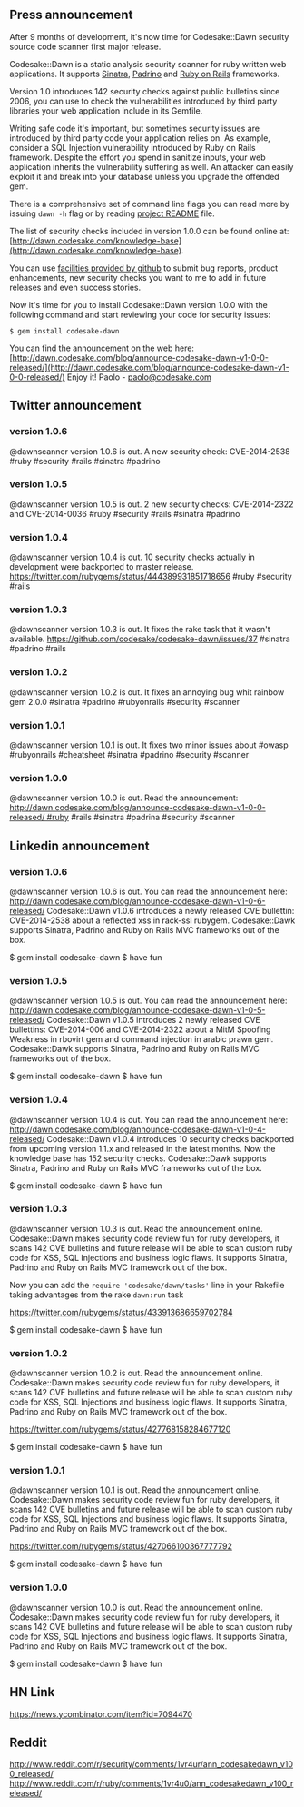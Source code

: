 
## Press announcement

After 9 months of development, it's now time for Codesake::Dawn security source
code scanner first major release.

Codesake::Dawn is a static analysis security scanner for ruby written web applications.
It supports [Sinatra](http://www.sinatrarb.com),
[Padrino](http://www.padrinorb.com) and [Ruby on Rails](http://rubyonrails.org)
frameworks. 

Version 1.0 introduces 142 security checks against public bulletins since 2006,
you can use to check the vulnerabilities introduced by third party libraries
your web application include in its Gemfile.

Writing safe code it's important, but sometimes security issues are introduced
by third party code your application relies on. As example, consider a SQL
Injection vulnerability introduced by Ruby on Rails framework. Despite the
effort you spend in sanitize inputs, your web application inherits the
vulnerability suffering as well. An attacker can easily exploit it and break
into your database unless you upgrade the offended gem.

There is a comprehensive set of command line flags you can read more by issuing
```dawn -h``` flag or by reading [project README](https://github.com/codesake/codesake-dawn/raw/master/README.md) file.

The list of security checks included in version 1.0.0 can be found online at:
[http://dawn.codesake.com/knowledge-base](http://dawn.codesake.com/knowledge-base).

You can use [facilities provided by
github](https://github.com/codesake/codesake-dawn/issues) to submit bug
reports, product enhancements, new security checks you want to me to add in
future releases and even success stories.

Now it's time for you to install Codesake::Dawn version 1.0.0 with the
following command and start reviewing your code for security issues:

``` 
$ gem install codesake-dawn
```

You can find the announcement on the web here: [http://dawn.codesake.com/blog/announce-codesake-dawn-v1-0-0-released/](http://dawn.codesake.com/blog/announce-codesake-dawn-v1-0-0-released/)
Enjoy it!
Paolo - paolo@codesake.com

## Twitter announcement

### version 1.0.6

@dawnscanner version 1.0.6 is out. A new security check: CVE-2014-2538 #ruby #security #rails #sinatra #padrino

### version 1.0.5

@dawnscanner version 1.0.5 is out. 2 new security checks: CVE-2014-2322 and CVE-2014-0036 #ruby #security #rails #sinatra #padrino

### version 1.0.4

@dawnscanner version 1.0.4 is out. 10 security checks actually in development were backported to master release. https://twitter.com/rubygems/status/444389931851718656 #ruby #security #rails

### version 1.0.3

@dawnscanner version 1.0.3 is out. It fixes the rake task that it wasn't available. https://github.com/codesake/codesake-dawn/issues/37 #sinatra #padrino #rails

### version 1.0.2

@dawnscanner version 1.0.2 is out. It fixes an annoying bug whit rainbow gem 2.0.0 #sinatra #padrino #rubyonrails #security #scanner 

### version 1.0.1

@dawnscanner version 1.0.1 is out. It fixes two minor issues about #owasp #rubyonrails #cheatsheet #sinatra #padrino #security #scanner 

### version 1.0.0
@dawnscanner version 1.0.0 is out. Read the announcement: http://dawn.codesake.com/blog/announce-codesake-dawn-v1-0-0-released/ #ruby #rails #sinatra #padrina #security #scanner


## Linkedin announcement 

### version 1.0.6

@dawnscanner version 1.0.6 is out. You can read the announcement here: http://dawn.codesake.com/blog/announce-codesake-dawn-v1-0-6-released/
Codesake::Dawn v1.0.6 introduces a newly released CVE bullettin: CVE-2014-2538 about a reflected xss in rack-ssl rubygem. Codesake::Dawk supports Sinatra, Padrino and Ruby on Rails MVC frameworks out of the box.

$ gem install codesake-dawn 
$ have fun

### version 1.0.5

@dawnscanner version 1.0.5 is out. You can read the announcement here: http://dawn.codesake.com/blog/announce-codesake-dawn-v1-0-5-released/
Codesake::Dawn v1.0.5 introduces 2 newly released CVE bullettins: CVE-2014-006 and CVE-2014-2322 about a MitM Spoofing Weakness in rbovirt gem and command injection in arabic prawn gem. Codesake::Dawk supports Sinatra, Padrino and Ruby on Rails MVC frameworks out of the box.

$ gem install codesake-dawn 
$ have fun

### version 1.0.4

@dawnscanner version 1.0.4 is out. You can read the announcement here: http://dawn.codesake.com/blog/announce-codesake-dawn-v1-0-4-released/
Codesake::Dawn v1.0.4 introduces 10 security checks backported from upcoming version 1.1.x and released in the latest months. Now the knowledge base has 152 security checks. Codesake::Dawk supports Sinatra, Padrino and Ruby on Rails MVC frameworks out of the box.

$ gem install codesake-dawn 
$ have fun

### version 1.0.3
@dawnscanner version 1.0.3 is out. Read the announcement online. Codesake::Dawn makes security code review fun for ruby developers, it scans 142 CVE bulletins and future release will be able to scan custom ruby code for XSS, SQL Injections and business logic flaws. It supports Sinatra, Padrino and Ruby on Rails MVC framework out of the box. 

Now you can add the ```require 'codesake/dawn/tasks'``` line in your Rakefile taking advantages from the rake ```dawn:run``` task

https://twitter.com/rubygems/status/433913686659702784

$ gem install codesake-dawn 
$ have fun

### version 1.0.2
@dawnscanner version 1.0.2 is out. Read the announcement online. Codesake::Dawn makes security code review fun for ruby developers, it scans 142 CVE bulletins and future release will be able to scan custom ruby code for XSS, SQL Injections and business logic flaws. It supports Sinatra, Padrino and Ruby on Rails MVC framework out of the box. 


https://twitter.com/rubygems/status/427768158284677120

$ gem install codesake-dawn 
$ have fun

### version 1.0.1
@dawnscanner version 1.0.1 is out. Read the announcement online. Codesake::Dawn makes security code review fun for ruby developers, it scans 142 CVE bulletins and future release will be able to scan custom ruby code for XSS, SQL Injections and business logic flaws. It supports Sinatra, Padrino and Ruby on Rails MVC framework out of the box. 

https://twitter.com/rubygems/status/427066100367777792

$ gem install codesake-dawn 
$ have fun

### version 1.0.0
@dawnscanner version 1.0.0 is out. Read the announcement online. Codesake::Dawn makes security code review fun for ruby developers, it scans 142 CVE bulletins and future release will be able to scan custom ruby code for XSS, SQL Injections and business logic flaws. It supports Sinatra, Padrino and Ruby on Rails MVC framework out of the box. 

$ gem install codesake-dawn 
$ have fun

## HN Link
https://news.ycombinator.com/item?id=7094470
## Reddit
http://www.reddit.com/r/security/comments/1vr4ur/ann_codesakedawn_v100_released/
http://www.reddit.com/r/ruby/comments/1vr4u0/ann_codesakedawn_v100_released/

